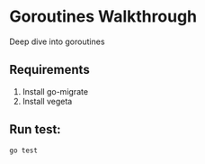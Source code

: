 # Goroutines Walkthrough

Deep dive into goroutines

## Requirements

1. Install go-migrate
2. Install vegeta

## Run test:

```sh
go test
```
